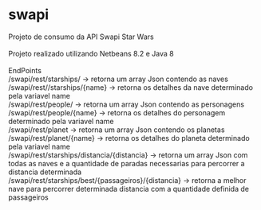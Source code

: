 # swapi
Projeto de consumo da API Swapi Star Wars <br><br>
Projeto realizado utilizando Netbeans 8.2 e Java 8 <br><br>
EndPoints<br>
/swapi/rest/starships/ -> retorna um array Json contendo as naves<br>
/swapi/rest//starships/{name} -> retorna os detalhes da nave determinado pela variavel name<br>
/swapi/rest/people/ -> retorna um array Json contendo as personagens<br>
/swapi/rest/people/{name} -> retorna os detalhes do personagem determinado pela variavel name<br>
/swapi/rest/planet -> retorna um array Json contendo os planetas<br>
/swapi/rest/planet/{name} -> retorna os detalhes do planeta determinado pela variavel name<br>
/swapi/rest/starships/distancia/{distancia} -> retorna um array Json com todas as naves e a quantidade de paradas necessarias para percorrer a distancia determinada<br>
/swapi/rest/starships/best/{passageiros}/{distancia} -> retorna a melhor nave para percorrer determinada distancia com a quantidade definida de passageiros<br>

